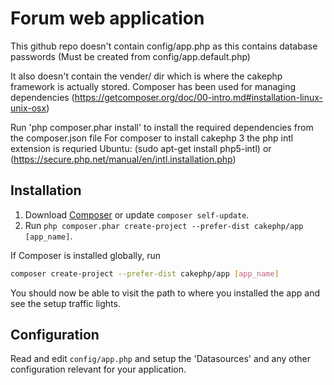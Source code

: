 # Forum web application
This github repo doesn't contain config/app.php as this contains database passwords
    (Must be created from config/app.default.php)

It also doesn't contain the vender/ dir which is where the cakephp framework is actually stored.
Composer has been used for managing dependencies 
    (https://getcomposer.org/doc/00-intro.md#installation-linux-unix-osx)

Run 'php composer.phar install' to install the required dependencies from the composer.json file
For composer to install cakephp 3 the php intl extension is requried
    Ubuntu: (sudo apt-get install php5-intl)
    or (https://secure.php.net/manual/en/intl.installation.php)
    
## Installation

1. Download [Composer](http://getcomposer.org/doc/00-intro.md) or update `composer self-update`.
2. Run `php composer.phar create-project --prefer-dist cakephp/app [app_name]`.

If Composer is installed globally, run
```bash
composer create-project --prefer-dist cakephp/app [app_name]
```

You should now be able to visit the path to where you installed the app and see
the setup traffic lights.

## Configuration

Read and edit `config/app.php` and setup the 'Datasources' and any other
configuration relevant for your application.
